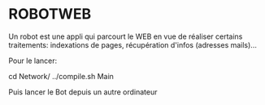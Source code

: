 # ROBOTWEB
Un robot est une appli qui parcourt le WEB en vue de réaliser certains traitements: indexations de pages, récupération d'infos (adresses mails)...


Pour le lancer:

cd Network/
../compile.sh Main

Puis lancer le Bot depuis un autre ordinateur
